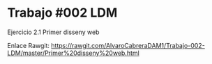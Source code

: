 # Trabajo #002 LDM

Ejercicio 2.1 Primer disseny web

Enlace Rawgit: https://rawgit.com/AlvaroCabreraDAM1/Trabajo-002-LDM/master/Primer%20disseny%20web.html
